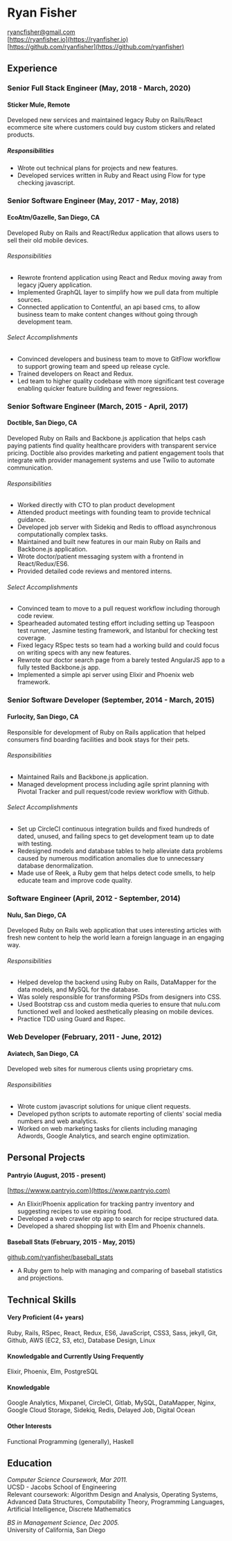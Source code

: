 Ryan Fisher
===========
ryancfisher@gmail.com  
[https://ryanfisher.io](https://ryanfisher.io)  
[https://github.com/ryanfisher](https://github.com/ryanfisher)

Experience
----------
### Senior Full Stack Engineer (May, 2018 - March, 2020)
#### Sticker Mule, Remote

Developed new services and maintained legacy Ruby on Rails/React ecommerce site where customers could buy custom stickers and related products.

##### Responsibilities
- Wrote out technical plans for projects and new features.
- Developed services written in Ruby and React using Flow for type checking javascript.


### Senior Software Engineer (May, 2017 - May, 2018)
#### EcoAtm/Gazelle, San Diego, CA

Developed Ruby on Rails and React/Redux application that allows users to sell their old mobile devices.

###### Responsibilities
- Rewrote frontend application using React and Redux moving away from legacy jQuery application.
- Implemented GraphQL layer to simplify how we pull data from multiple sources.
- Connected application to Contentful, an api based cms, to allow business team to make content changes without going through development team.

###### Select Accomplishments
- Convinced developers and business team to move to GitFlow workflow to support growing team and speed up release cycle.
- Trained developers on React and Redux.
- Led team to higher quality codebase with more significant test coverage enabling quicker feature building and fewer regressions.

### Senior Software Engineer (March, 2015 - April, 2017)
#### Doctible, San Diego, CA

Developed Ruby on Rails and Backbone.js application that helps cash paying patients find quality healthcare providers with transparent service pricing. Doctible also provides marketing and patient engagement tools that integrate with provider management systems and use Twilio to automate communication.

###### Responsibilities
- Worked directly with CTO to plan product development
- Attended product meetings with founding team to provide technical guidance.
- Developed job server with Sidekiq and Redis to offload asynchronous computationally complex tasks.
- Maintained and built new features in our main Ruby on Rails and Backbone.js application.
- Wrote doctor/patient messaging system with a frontend in React/Redux/ES6.
- Provided detailed code reviews and mentored interns.

###### Select Accomplishments
- Convinced team to move to a pull request workflow including thorough code review.
- Spearheaded automated testing effort including setting up Teaspoon test runner, Jasmine testing framework, and Istanbul for checking test coverage.
- Fixed legacy RSpec tests so team had a working build and could focus on writing specs with any new features.
- Rewrote our doctor search page from a barely tested AngularJS app to a fully tested Backbone.js app.
- Implemented a simple api server using Elixir and Phoenix web framework.

### Senior Software Developer (September, 2014 - March, 2015)
#### Furlocity, San Diego, CA

Responsible for development of Ruby on Rails application that helped consumers find boarding facilities and book stays for their pets.

###### Responsibilities
- Maintained Rails and Backbone.js application.
- Managed development process including agile sprint planning with Pivotal Tracker and pull request/code review workflow with Github.

###### Select Accomplishments
- Set up CircleCI continuous integration builds and fixed hundreds of dated, unused, and failing specs to get development team up to date with testing.
- Redesigned models and database tables to help alleviate data problems caused by numerous modification anomalies due to unnecessary database denormalization.
- Made use of Reek, a Ruby gem that helps detect code smells, to help educate team and improve code quality.

### Software Engineer (April, 2012 - September, 2014)
#### Nulu, San Diego, CA

Developed Ruby on Rails web application that uses interesting articles with fresh new content to help the world learn a foreign language in an engaging way.

###### Responsibilities
- Helped develop the backend using Ruby on Rails, DataMapper for the data models, and MySQL for the database.
- Was solely responsible for transforming PSDs from designers into CSS.
- Used Bootstrap css and custom media queries to ensure that nulu.com functioned well and looked aesthetically pleasing on mobile devices.
- Practice TDD using Guard and Rspec.

### Web Developer (February, 2011 - June, 2012)
#### Aviatech, San Diego, CA

Developed web sites for numerous clients using proprietary cms.

###### Responsibilities
- Wrote custom javascript solutions for unique client requests.
- Developed python scripts to automate reporting of clients' social media numbers and web analytics.
- Worked on web marketing tasks for clients including managing Adwords, Google Analytics, and search engine optimization.

Personal Projects
-------------
#### Pantryio (August, 2015 - present)
[https://wwww.pantryio.com](https://www.pantryio.com)

- An Elixir/Phoenix application for tracking pantry inventory and suggesting recipes to use expiring food.
- Developed a web crawler otp app to search for recipe structured data.
- Developed a shared shopping list with Elm and Phoenix channels.

#### Baseball Stats (February, 2015 - May, 2015)
[github.com/ryanfisher/baseball_stats](https://github.com/ryanfisher/baseball_stats)  

- A Ruby gem to help with managing and comparing of baseball statistics and projections.

Technical Skills
----------------

#### Very Proficient (4+ years)

Ruby, Rails, RSpec, React, Redux, ES6, JavaScript, CSS3, Sass, jekyll, Git, Github, AWS (EC2, S3, etc), Database Design, Linux

#### Knowledgable and Currently Using Frequently

Elixir, Phoenix, Elm, PostgreSQL

#### Knowledgable

Google Analytics, Mixpanel, CircleCI, Gitlab, MySQL, DataMapper, Nginx, Google Cloud Storage, Sidekiq, Redis, Delayed Job, Digital Ocean

#### Other Interests

Functional Programming (generally), Haskell


Education
---------
*Computer Science Coursework, Mar 2011.*  
UCSD - Jacobs School of Engineering  
Relevant coursework: Algorithm Design and Analysis, Operating Systems, Advanced Data Structures, Computability Theory, Programming Languages, Artificial Intelligence, Discrete Mathematics

*BS in Management Science, Dec 2005.*  
University of California, San Diego
